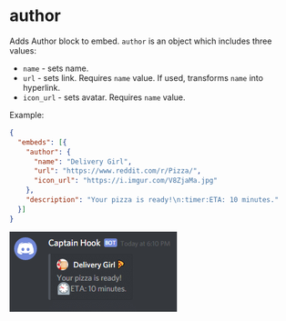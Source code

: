 # author

Adds Author block to embed. `author` is an object which includes three values:

* `name` - sets name.
* `url` - sets link. Requires `name` value. If used, transforms `name` into hyperlink.
* `icon_url` - sets avatar. Requires `name` value.

Example:

```json
{
  "embeds": [{
    "author": {
      "name": "Delivery Girl",
      "url": "https://www.reddit.com/r/Pizza/",
      "icon_url": "https://i.imgur.com/V8ZjaMa.jpg"
    },
    "description": "Your pizza is ready!\n:timer:ETA: 10 minutes."
  }]
}
```

![author example](../../img/structure/embed/author.png)
